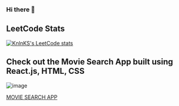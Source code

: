 ### Hi there 👋

<!--
**nishJay/NISHJAY** is a ✨ _special_ ✨ repository because its `README.md` (this file) appears on your GitHub profile.

Here are some ideas to get you started:

- 🔭 I’m currently working on ...
- 🌱 I’m currently learning ...
- 👯 I’m looking to collaborate on ...
- 🤔 I’m looking for help with ...
- 💬 Ask me about ...
- 📫 How to reach me: ...
- 😄 Pronouns: ...
- ⚡ Fun fact: ...
-->
## LeetCode Stats
[![KnlnKS's LeetCode stats](https://leetcode-stats-six.vercel.app/?username=nishjay1310)](https://github.com/nishjay1310/leetcode-stats)

## Check out the Movie Search App built using React.js, HTML, CSS

![image](https://github.com/nishJay/nishJay/assets/77871395/e9c3d11a-6e68-44ea-a920-380a64537060)

[MOVIE SEARCH APP](https://nishjay.github.io/MovieAPP/index.html)
